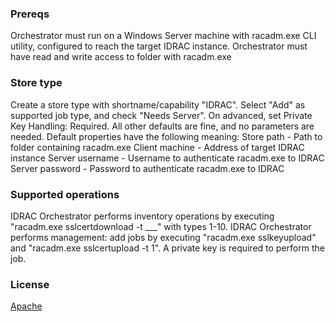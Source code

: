 ### Prereqs
Orchestrator must run on a Windows Server machine with racadm.exe CLI utility, configured to reach the target IDRAC instance.
Orchestrator must have read and write access to folder with racadm.exe

### Store type
Create a store type with shortname/capability "IDRAC". Select "Add" as supported job type, and check "Needs Server". On advanced, set Private Key Handling: Required. All other defaults are fine, and no parameters are needed.
Default properties have the following meaning:
Store path - Path to folder containing racadm.exe
Client machine - Address of target IDRAC instance
Server username - Username to authenticate racadm.exe to IDRAC
Server password - Password to authenticate racadm.exe to IDRAC

### Supported operations
IDRAC Orchestrator performs inventory operations by executing "racadm.exe sslcertdownload -t ___" with types 1-10.
IDRAC Orchestrator performs management: add jobs by executing "racadm.exe sslkeyupload" and "racadm.exe sslcertupload -t 1". A private key is required to perform the job.

### License
[Apache](https://apache.org/licenses/LICENSE-2.0)
